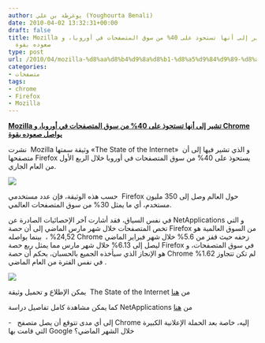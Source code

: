 ```yaml
---
author: يوغرطة بن علي (Youghourta Benali)
date: 2010-04-02 13:32:31+00:00
draft: false
title: Mozilla تشير إلى أنها تستحوذ على 40% من سوق المتصفحات في أوروبا، و Chrome يواصل
  صعوده بقوة
type: post
url: /2010/04/mozilla-%d8%aa%d8%b4%d9%8a%d8%b1-%d8%a5%d9%84%d9%89-%d8%a3%d9%86%d9%87%d8%a7-%d8%aa%d8%b3%d8%aa%d8%ad%d9%88%d8%b0-%d8%b9%d9%84%d9%89-40-%d9%85%d9%86-%d8%b3%d9%88%d9%82-%d8%a7%d9%84%d9%85%d8%aa%d8%b5/
categories:
- متصفحات
tags:
- chrome
- Firefox
- Mozilla
---
```


[**Mozilla تشير إلى أنها تستحوذ على 40% من سوق المتصفحات في أوروبا، و Chrome يواصل صعوده بقوة**](http://www.it-scoop.com/2010/04/mozilla-%d8%aa%d8%b4%d9%8a%d8%b1-%d8%a5%d9%84%d9%89-%d8%a3%d9%86%d9%87%d8%a7-%d8%aa%d8%b3%d8%aa%d8%ad%d9%88%d8%b0-%d8%b9%d9%84%d9%89-40-%d9%85%d9%86-%d8%b3%d9%88%d9%82-%d8%a7%d9%84%d9%85%d8%aa%d8%b5/http://www.it-scoop.com/2010/04/mozilla-%d8%aa%d8%b4%d9%8a%d8%b1-%d8%a5%d9%84%d9%89-%d8%a3%d9%86%d9%87%d8%a7-%d8%aa%d8%b3%d8%aa%d8%ad%d9%88%d8%b0-%d8%b9%d9%84%d9%89-40-%d9%85%d9%86-%d8%b3%d9%88%d9%82-%d8%a7%d9%84%d9%85%d8%aa%d8%b5/)


نشرت  Mozilla وثيقة سمتها «The State of the Internet» و الذي تشير فيها إلى أن  متصفحها Firefox يستحوذ على 40% من سوق المتصفحات في أوروبا خلال الربع الأول من العام الجاري.

[![](http://djug.developpez.com/rsc/firefox_share.jpg)
](http://www.it-scoop.com/2010/04/mozilla-%d8%aa%d8%b4%d9%8a%d8%b1-%d8%a5%d9%84%d9%89-%d8%a3%d9%86%d9%87%d8%a7-%d8%aa%d8%b3%d8%aa%d8%ad%d9%88%d8%b0-%d8%b9%d9%84%d9%89-40-%d9%85%d9%86-%d8%b3%d9%88%d9%82-%d8%a7%d9%84%d9%85%d8%aa%d8%b5/)

حسب هذه الوثيقة، فإن عدد مستخدمي  Firefox حول العالم وصل إلى 350 مليون مستخدم، أي ما يمثل 30% من سوق المتصفحات العالمي.

في نفس السياق، فقد أشارت آخر الإحصائيات الصادرة عن NetApplications و التي تخص المتصفحات خلال شهر مارس الماضي إلى أن حصة Firefox من السوق العالمية هو 24,52% ،  بينما يواصله Chrome زحفه حيث قفز من 5.6% خلال شهر فبراير الماضي ليصل إلى 6.13% خلال شهر مارس مما يمثل ربع حصة Firefox في سوق المتصفحات، و هو الإنجاز الذي سيأخذه الجميع بالحسبان، بحكم أن حصة Chrome لم تكن تتجاوز 1.62%  في نفس الفترة من العام الماضي.

[![](http://djug.developpez.com/rsc/Stat_Navigateur_Mars2010.png)
](http://www.it-scoop.com/2010/04/mozilla-%d8%aa%d8%b4%d9%8a%d8%b1-%d8%a5%d9%84%d9%89-%d8%a3%d9%86%d9%87%d8%a7-%d8%aa%d8%b3%d8%aa%d8%ad%d9%88%d8%b0-%d8%b9%d9%84%d9%89-40-%d9%85%d9%86-%d8%b3%d9%88%d9%82-%d8%a7%d9%84%d9%85%d8%aa%d8%b5/)

يمكن الإطلاع و تحميل وثيقة  The State of the Internet من [هنا](http://blog.mozilla.com/metrics/2010/03/31/mozillas-q1-2010-analyst-report-state-of-the-internet/)

كما يمكن مشاهدة كامل تفاصيل دراسة NetApplications من [هنا](http://www.netmarketshare.com/report.aspx?qprid=0&qpcal=1&qptimeframe=M&qpsp=134)

-   إلى أي مدى تتوقع أن يصل متصفح Chrome إليه، خاصة بعد الحملة الإعلانية الكبيرة التي قامت بها Google خلال الشهر الماضي؟
